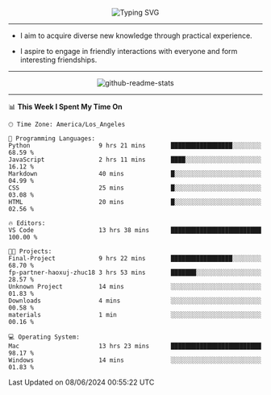 <p align="center">
  <img src="https://readme-typing-svg.demolab.com?font=Fira+Code&weight=500&size=32&duration=2500&pause=1600&center=true&vCenter=true&random=false&width=1024&height=64&lines=Hi+there+%F0%9F%91%8B;I'm+delighted+you+could+make+it+here+%F0%9F%8E%89;I'm+Harry%2C+a+college+student+still+finding+my+way" alt="Typing SVG" />
</p>


---


- I aim to acquire diverse new knowledge through practical experience.

- I aspire to engage in friendly interactions with everyone and form interesting friendships.


---


<p align="center">
  <img src="https://github-readme-stats.vercel.app/api?username=Harry-Jing&show_icons=true" alt="github-readme-stats"/>
</p>


---

<!--START_SECTION:waka-->
📊 **This Week I Spent My Time On** 

```text
🕑︎ Time Zone: America/Los_Angeles

💬 Programming Languages: 
Python                   9 hrs 21 mins       █████████████████░░░░░░░░   68.59 % 
JavaScript               2 hrs 11 mins       ████░░░░░░░░░░░░░░░░░░░░░   16.12 % 
Markdown                 40 mins             █░░░░░░░░░░░░░░░░░░░░░░░░   04.99 % 
CSS                      25 mins             █░░░░░░░░░░░░░░░░░░░░░░░░   03.08 % 
HTML                     20 mins             █░░░░░░░░░░░░░░░░░░░░░░░░   02.56 % 

🔥 Editors: 
VS Code                  13 hrs 38 mins      █████████████████████████   100.00 % 

🐱‍💻 Projects: 
Final-Project            9 hrs 22 mins       █████████████████░░░░░░░░   68.70 % 
fp-partner-haoxuj-zhuc18 3 hrs 53 mins       ███████░░░░░░░░░░░░░░░░░░   28.57 % 
Unknown Project          14 mins             ░░░░░░░░░░░░░░░░░░░░░░░░░   01.83 % 
Downloads                4 mins              ░░░░░░░░░░░░░░░░░░░░░░░░░   00.58 % 
materials                1 min               ░░░░░░░░░░░░░░░░░░░░░░░░░   00.16 % 

💻 Operating System: 
Mac                      13 hrs 23 mins      █████████████████████████   98.17 % 
Windows                  14 mins             ░░░░░░░░░░░░░░░░░░░░░░░░░   01.83 % 
```


 Last Updated on 08/06/2024 00:55:22 UTC
<!--END_SECTION:waka-->
